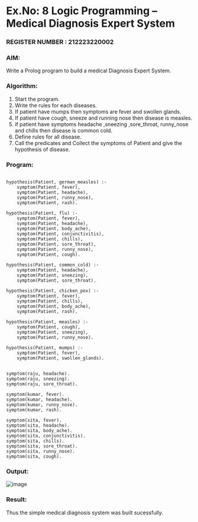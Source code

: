 # Ex.No: 8  Logic Programming –  Medical Diagnosis Expert System                                                                    
### REGISTER NUMBER : 212223220002
### AIM: 
Write a Prolog program to build a medical Diagnosis Expert System.
###  Algorithm:
1. Start the program.
2. Write the rules for each diseases.
3. If patient have mumps then symptoms are fever and swollen glands.
4. If patient have cough, sneeze and running nose then disease is measles.
5. if patient have symptoms headache ,sneezing ,sore_throat, runny_nose and  chills then disease is common cold.
6. Define rules for all disease.
7. Call the predicates and Collect the symptoms of Patient and give the hypothesis of disease.
        

### Program:

```

hypothesis(Patient, german_measles) :-
    symptom(Patient, fever),
    symptom(Patient, headache),
    symptom(Patient, runny_nose),
    symptom(Patient, rash).

hypothesis(Patient, flu) :-
    symptom(Patient, fever),
    symptom(Patient, headache),
    symptom(Patient, body_ache),
    symptom(Patient, conjunctivitis),
    symptom(Patient, chills),
    symptom(Patient, sore_throat),
    symptom(Patient, runny_nose),
    symptom(Patient, cough).

hypothesis(Patient, common_cold) :-
    symptom(Patient, headache),
    symptom(Patient, sneezing),
    symptom(Patient, sore_throat).

hypothesis(Patient, chicken_pox) :-
    symptom(Patient, fever),
    symptom(Patient, chills),
    symptom(Patient, body_ache),
    symptom(Patient, rash).

hypothesis(Patient, measles) :-
    symptom(Patient, cough),
    symptom(Patient, sneezing),
    symptom(Patient, runny_nose).

hypothesis(Patient, mumps) :-
    symptom(Patient, fever),
    symptom(Patient, swollen_glands).


symptom(raju, headache).
symptom(raju, sneezing).
symptom(raju, sore_throat).

symptom(kumar, fever).
symptom(kumar, headache).
symptom(kumar, runny_nose).
symptom(kumar, rash).

symptom(sita, fever).
symptom(sita, headache).
symptom(sita, body_ache).
symptom(sita, conjunctivitis).
symptom(sita, chills).
symptom(sita, sore_throat).
symptom(sita, runny_nose).
symptom(sita, cough).
```


### Output:

![image](https://github.com/user-attachments/assets/b7a1cb3f-c42a-4243-a443-89127978d019)


### Result:
Thus the simple medical diagnosis system was built sucessfully.
